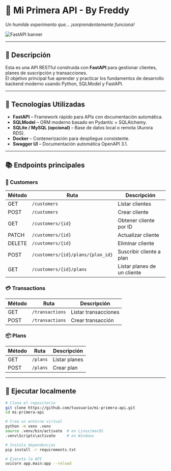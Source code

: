 # 🧪 Mi Primera API - By Freddy

_Un humilde experimento que... ¡sorprendentemente funciona!_

![FastAPI banner](https://miro.medium.com/v2/resize:fit:1400/1*fNYR_qApiq8wPbDxQvar2Q.png)

---

## 🚀 Descripción

Esta es una API RESTful construida con **FastAPI** para gestionar clientes, planes de suscripción y transacciones.  
El objetivo principal fue aprender y practicar los fundamentos de desarrollo backend moderno usando Python, SQLModel y FastAPI.

---

## 🔧 Tecnologías Utilizadas

- **FastAPI** – Framework rápido para APIs con documentación automática.
- **SQLModel** – ORM moderno basado en Pydantic + SQLAlchemy.
- **SQLite / MySQL (opcional)** – Base de datos local o remota (Aurora RDS).
- **Docker** – Contenerización para despliegue consistente.
- **Swagger UI** – Documentación automática OpenAPI 3.1.

---

## 📚 Endpoints principales

### 🧍 Customers
| Método | Ruta | Descripción |
|--------|------|-------------|
| GET    | `/customers` | Listar clientes |
| POST   | `/customers` | Crear cliente |
| GET    | `/customers/{id}` | Obtener cliente por ID |
| PATCH  | `/customers/{id}` | Actualizar cliente |
| DELETE | `/customers/{id}` | Eliminar cliente |
| POST   | `/customers/{id}/plans/{plan_id}` | Suscribir cliente a plan |
| GET    | `/customers/{id}/plans` | Listar planes de un cliente |

### 💳 Transactions
| Método | Ruta | Descripción |
|--------|------|-------------|
| GET    | `/transactions` | Listar transacciones |
| POST   | `/transactions` | Crear transacción |

### 📦 Plans
| Método | Ruta | Descripción |
|--------|------|-------------|
| GET    | `/plans` | Listar planes |
| POST   | `/plans` | Crear plan |

---

## 🧪 Ejecutar localmente

```bash
# Clona el repositorio
git clone https://github.com/tuusuario/mi-primera-api.git
cd mi-primera-api

# Crea un entorno virtual
python -m venv .venv
source .venv/bin/activate  # en Linux/macOS
.venv\Scripts\activate     # en Windows

# Instala dependencias
pip install -r requirements.txt

# Ejecuta la API
uvicorn app.main:app --reload
